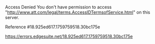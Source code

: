 Access Denied
You don't have permission to access "http://www.att.com/legal/terms.AccessIDTermsofService.html" on this server.

Reference #18.925ed617.1759759518.30bc175e

https://errors.edgesuite.net/18.925ed617.1759759518.30bc175e